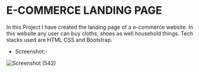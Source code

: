 # E-COMMERCE LANDING PAGE

In this Project I have created the landing page of a e-commerce website. In this website any user can buy cloths, shoes as well household things. Tech stacks used are HTML CSS and Bootstrap.

- Screenshot:-

![Screenshot (542)](https://user-images.githubusercontent.com/100675296/212536271-c0281517-7009-4dab-926b-a2e6bc399011.png)

